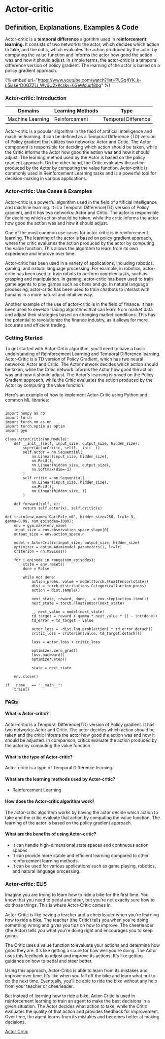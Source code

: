 # Actor-critic

## Definition, Explanations, Examples & Code

Actor-critic is a **temporal difference** algorithm used in **reinforcement learning**. It consists of two networks: the actor, which decides which action to take, and the critic, which evaluates the action produced by the actor by computing the value function and informs the actor how good the action was and how it should adjust. In simple terms, the actor-critic is a temporal difference version of policy gradient. The learning of the actor is based on a policy gradient approach.

{% embed url="https://www.youtube.com/watch?list=PLGq4YK_k-L5iaserD0GZZLi_Wv6U2xKcr&v=6SeWcugf80g" %}

### Actor-critic: Introduction

| Domains          | Learning Methods | Type                |
| ---------------- | ---------------- | ------------------- |
| Machine Learning | Reinforcement    | Temporal Difference |

Actor-critic is a popular algorithm in the field of artificial intelligence and machine learning. It can be defined as a Temporal Difference (TD) version of Policy gradient that utilizes two networks: Actor and Critic. The Actor component is responsible for deciding which action should be taken, while the Critic informs the Actor how good the action was and how it should adjust. The learning method used by the Actor is based on the policy gradient approach. On the other hand, the Critic evaluates the action produced by the Actor by computing the value function. Actor-critic is commonly used in Reinforcement Learning tasks and is a powerful tool for decision-making in various applications.

### Actor-critic: Use Cases & Examples

Actor-critic is a powerful algorithm used in the field of artificial intelligence and machine learning. It is a Temporal Difference(TD) version of Policy gradient, and it has two networks: Actor and Critic. The actor is responsible for deciding which action should be taken, while the critic informs the actor how good the action was and how it should adjust.

One of the most common use cases for actor-critic is in reinforcement learning. The learning of the actor is based on policy gradient approach, where the critic evaluates the action produced by the actor by computing the value function. This allows the algorithm to learn from its own experience and improve over time.

Actor-critic has been used in a variety of applications, including robotics, gaming, and natural language processing. For example, in robotics, actor-critic has been used to train robots to perform complex tasks, such as grasping and manipulation. In gaming, actor-critic has been used to train game agents to play games such as chess and go. In natural language processing, actor-critic has been used to train chatbots to interact with humans in a more natural and intuitive way.

Another example of the use of actor-critic is in the field of finance. It has been used to develop trading algorithms that can learn from market data and adjust their strategies based on changing market conditions. This has the potential to revolutionize the finance industry, as it allows for more accurate and efficient trading.

### Getting Started

To get started with Actor-Critic algorithm, you'll need to have a basic understanding of Reinforcement Learning and Temporal Difference learning. Actor-Critic is a TD version of Policy Gradient, which has two neural networks: Actor and Critic. The Actor network decides which action should be taken, while the Critic network informs the Actor how good the action was and how it should adjust. The Actor's learning is based on the Policy Gradient approach, while the Critic evaluates the action produced by the Actor by computing the value function.

Here's an example of how to implement Actor-Critic using Python and common ML libraries:

```

import numpy as np
import torch
import torch.nn as nn
import torch.optim as optim
import gym

class ActorCritic(nn.Module):
    def __init__(self, input_size, output_size, hidden_size):
        super(ActorCritic, self).__init__()
        self.actor = nn.Sequential(
            nn.Linear(input_size, hidden_size),
            nn.ReLU(),
            nn.Linear(hidden_size, output_size),
            nn.Softmax(dim=-1)
        )
        self.critic = nn.Sequential(
            nn.Linear(input_size, hidden_size),
            nn.ReLU(),
            nn.Linear(hidden_size, 1)
        )

    def forward(self, x):
        return self.actor(x), self.critic(x)

def train(env_name='CartPole-v0', hidden_size=256, lr=1e-3, gamma=0.99, num_episodes=1000):
    env = gym.make(env_name)
    input_size = env.observation_space.shape[0]
    output_size = env.action_space.n

    model = ActorCritic(input_size, output_size, hidden_size)
    optimizer = optim.Adam(model.parameters(), lr=lr)
    criterion = nn.MSELoss()

    for i_episode in range(num_episodes):
        state = env.reset()
        done = False

        while not done:
            action_probs, value = model(torch.FloatTensor(state))
            dist = torch.distributions.Categorical(action_probs)
            action = dist.sample()

            next_state, reward, done, _ = env.step(action.item())
            next_state = torch.FloatTensor(next_state)

            _, next_value = model(next_state)
            td_target = reward + gamma * next_value * (1 - int(done))
            td_error = td_target - value

            actor_loss = -dist.log_prob(action) * td_error.detach()
            critic_loss = criterion(value, td_target.detach())

            loss = actor_loss + critic_loss

            optimizer.zero_grad()
            loss.backward()
            optimizer.step()

            state = next_state

    env.close()

if __name__ == '__main__':
    train()

```

### FAQs

#### What is Actor-critic?

Actor-critic is a Temporal Difference(TD) version of Policy gradient. It has two networks: Actor and Critic. The actor decides which action should be taken and the critic informs the actor how good the action was and how it should be adjusted. In comparison, critics evaluate the action produced by the actor by computing the value function.

#### What is the type of Actor-critic?

Actor-critic is a type of Temporal Difference learning.

#### What are the learning methods used by Actor-critic?

* Reinforcement Learning

#### How does the Actor-critic algorithm work?

The actor-critic algorithm works by having the actor decide which action to take and the critic evaluate that action by computing the value function. The learning of the actor is based on the policy gradient approach.

#### What are the benefits of using Actor-critic?

* It can handle high-dimensional state spaces and continuous action spaces.
* It can provide more stable and efficient learning compared to other reinforcement learning methods.
* It can be used for various applications such as game playing, robotics, and natural language processing.

### Actor-critic: ELI5

Imagine you are trying to learn how to ride a bike for the first time. You know that you need to pedal and steer, but you're not exactly sure how to do those things. This is where Actor-Critic comes in.

Actor-Critic is like having a teacher and a cheerleader when you're learning how to ride a bike. The teacher (the Critic) tells you when you're doing something wrong and gives you tips on how to improve. The cheerleader (the Actor) tells you what you're doing right and encourages you to keep going.

The Critic uses a value function to evaluate your actions and determine how good they are. It's like getting a score for how well you're doing. The Actor uses this feedback to adjust and improve its actions. It's like getting guidance on how to pedal and steer better.

Using this approach, Actor-Critic is able to learn from its mistakes and improve over time. It's like when you fall off the bike and learn what not to do the next time. Eventually, you'll be able to ride the bike without any help from your teacher or cheerleader.

But instead of learning how to ride a bike, Actor-Critic is used in reinforcement learning to train an agent to make the best decisions in a given situation. The Actor decides what action to take, while the Critic evaluates the quality of that action and provides feedback for improvement. Over time, the agent learns from its mistakes and becomes better at making decisions.

[Actor Critic](https://serp.ai/actor-critic/)
